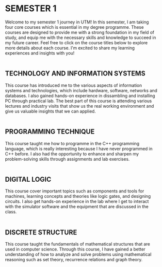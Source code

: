 # SEMESTER 1
Welcome to my semester 1 journey in UTM! In this semester, I am taking four core courses which is essential in my degree programme. These courses are designed to provide me with a strong foundation in my field of study, and equip me with the necessary skills and knowledge to succeed in my future career. Feel free to click on the course titles below to explore more details about each course. I'm excited to share my learning experiences and insights with you!
<br/>
<br/>
## TECHNOLOGY AND INFORMATION SYSTEMS 
This course has introduced me to the various aspects of information systems and technologies, which include hardware, software, networks and databases. I also gained hands-on experience in dissambling and installing PC through practical lab. The best part of this course is attending various lectures and industry visits that show us the real working environment and give us valuable insights that we can applied.
<br/>
<br/>
## PROGRAMMING TECHNIQUE
This course taught me how to programme in the C++ programming language, which is really interesting because I have never programmed in C++ before. I also had the opportunity to enhance and sharpen my problem-solving skills through assignments and lab exercises.
<br/>
<br/>
## DIGITAL LOGIC
This course cover important topics such as components and tools for machines, learning concepts and theories like logic gates, and designing circuits. I also get hands-on experience in the lab where I get to interact with the simulator software and the equipment that are discussed in the class.
<br/>
<br/>
## DISCRETE STRUCTURE
This course taught the fundamentals of mathematical structures that are used in computer science. Through this course, I have gained a better understanding of how to analyze and solve problems using mathematical reasoning such as set theory, recurrence relations and graph theory. 
